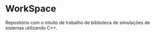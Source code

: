 WorkSpace
=========

Repositório com o intuito de trabalho de biblioteca de simulações de sistemas utilizando C++.
